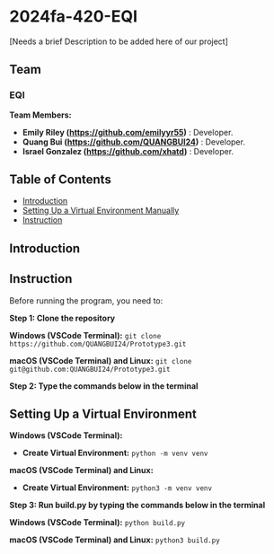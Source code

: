# 2024fa-420-EQI

[Needs a brief Description to be added here of our project]

## Team

### EQI

**Team Members:**

- **Emily Riley (https://github.com/emilyyr55)** : Developer.
- **Quang Bui (https://github.com/QUANGBUI24)** : Developer.
- **Israel Gonzalez (https://github.com/xhatd)** : Developer.

## Table of Contents
- [Introduction](#introduction)
- [Setting Up a Virtual Environment Manually](#setting-up-a-virtual-environment-manually)
- [Instruction](#instruction)

## Introduction

## Instruction

Before running the program, you need to:

**Step 1: Clone the repository**

**Windows (VSCode Terminal):**
`git clone https://github.com/QUANGBUI24/Prototype3.git`

**macOS (VSCode Terminal) and Linux:**
`git clone git@github.com:QUANGBUI24/Prototype3.git`

**Step 2: Type the commands below in the terminal**
## Setting Up a Virtual Environment

**Windows (VSCode Terminal):**
- **Create Virtual Environment:** `python -m venv venv`

**macOS (VSCode Terminal) and Linux:**
- **Create Virtual Environment:** `python3 -m venv venv`

**Step 3: Run build.py by typing the commands below in the terminal**

**Windows (VSCode Terminal):** `python build.py`

**macOS (VSCode Terminal) and Linux:** `python3 build.py`

